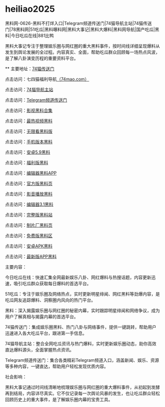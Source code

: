 # heiliao2025
黑料网-0626-黑料不打烊入口|Telegram频道传送门|74猫导航主站|74猫传送门|78黑料网|51吃瓜|黑料曝料网|黑料大事记|黑料大爆料|黑料网导航|国产吃瓜|黑料|今日吃瓜在线|881比鸭

黑料大事记专注于整理娱乐圈与网红圈的重大黑料事件，按时间线详细呈现爆料从发生到舆论发展的全过程。内容真实、全面，帮助吃瓜群众回顾每一场热点风波，是了解八卦演变历程的重要资料平台。

** 主要地址：<a href="https://74mao.com/">74猫传送门</a>

点击访问：七四猫福利导航<a href="https://74mao.com/">（74mao.com）</a>

点击访问：<a href="https://74mao.com/">74猫导航主站</a>

点击访问：<a href="https://74mao.com/">Telegram频道传送门</a>

点击访问：<a href="https://hj-696.pages.dev/">影视黑料合集</a>  

点击访问：<a href="https://hj-697.pages.dev/">最热视频黑料</a>  

点击访问：<a href="https://hj-1011.pages.dev/">无限看黑料版</a>  

点击访问：<a href="https://hj-1012.pages.dev/">手机版本黑料</a>  

点击访问：<a href="https://hj-1013.pages.dev/">安卓5.9黑料</a>  

点击访问：<a href="https://hj-1014.pages.dev/">福利版黑料</a>  

点击访问：<a href="https://hj-1015.pages.dev/">编辑器黑料APP</a>  

点击访问：<a href="https://hj-1016.pages.dev/">官方版黑料页</a>  

点击访问：<a href="https://hj-1017.pages.dev/">影音播放黑料</a>  

点击访问：<a href="https://hj-1018.pages.dev/">编辑器3.1黑料</a>  

点击访问：<a href="https://hj-700.pages.dev/">完整版黑料站</a>  

点击访问：<a href="https://hj-712.pages.dev/">制片厂黑料页</a>  

点击访问：<a href="https://hj-1008.pages.dev/">免费版黑料区</a>  

点击访问：<a href="https://hj-1009.pages.dev/">安卓APK黑料</a>  

点击访问：<a href="https://hj-1010.pages.dev/">最新版APP黑料</a>  

主要内容：

今日吃瓜在线：快速汇集全网最新娱乐八卦、网红爆料与热搜话题，内容更新迅速，吸引吃瓜群众获取每日爆料的首选平台。

51吃瓜：专注于娱乐圈及网络热点，实时更新明星绯闻、网红黑料等劲爆内容，是吃瓜网友追踪爆料、洞察圈内风向的热门平台。

黑料：深入揭露娱乐圈与网红圈的秘密内幕，实时跟踪明星绯闻和网络争议，成为用户了解真相与揭露内幕的首选平台。

74猫传送门：集成娱乐圈黑料、热门八卦与网络事件，提供一键跳转，帮助用户迅速进入各大吃瓜平台，跟进第一手信息。

74猫导航主站：整合全网吃瓜资讯与热门爆料，实时更新娱乐圈动态，助你高效直达爆料源头，全面掌握热点资讯。

Telegram频道传送门：集合各类精彩Telegram频道入口，涵盖新闻、娱乐、资源等多种内容，一键直达，帮助用户轻松发现优质内容。

社会影响：

黑料大事记通过时间线清晰地梳理娱乐圈与网红圈的重大爆料事件，从初起到发酵再到结局，内容详尽真实。它不仅记录每一次舆论风暴的发生，也让吃瓜群众轻松回顾历史上的重大事件，是了解娱乐圈内幕的宝贵工具。

<span style="display:none;">[Canonical link](https://github.com/viv20250626/viv13）</span>

